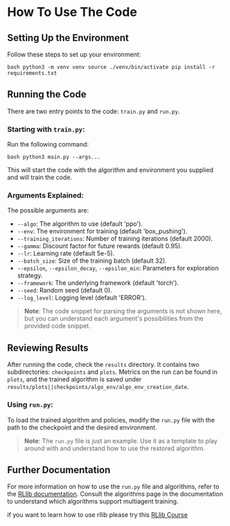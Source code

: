 # How To Use The Code

## Setting Up the Environment

Follow these steps to set up your environment:

`bash
python3 -m venv venv
source ./venv/bin/activate
pip install -r requirements.txt
`

## Running the Code

There are two entry points to the code: `train.py` and `run.py`.

### Starting with `train.py`:

Run the following command:

`bash
python3 main.py --args...
`

This will start the code with the algorithm and environment you supplied and will train the code.

### Arguments Explained:

The possible arguments are:

- `--algo`: The algorithm to use (default 'ppo').
- `--env`: The environment for training (default 'box_pushing').
- `--training_iterations`: Number of training iterations (default 2000).
- `--gamma`: Discount factor for future rewards (default 0.95).
- `--lr`: Learning rate (default 5e-5).
- `--batch_size`: Size of the training batch (default 32).
- `--epsilon`, `--epsilon_decay`, `--epsilon_min`: Parameters for exploration strategy.
- `--framework`: The underlying framework (default 'torch').
- `--seed`: Random seed (default 0).
- `--log_level`: Logging level (default 'ERROR').

> **Note**: The code snippet for parsing the arguments is not shown here, but you can understand each argument's possibilities from the provided code snippet.

## Reviewing Results

After running the code, check the `results` directory. It contains two subdirectories: `checkpoints` and `plots`. Metrics on the run can be found in `plots`, and the trained algorithm is saved under `results/plots||checkpoints/algo_env/algo_env_creation_date`.

### Using `run.py`:

To load the trained algorithm and policies, modify the `run.py` file with the path to the checkpoint and the desired environment.

> **Note**: The `run.py` file is just an example. Use it as a template to play around with and understand how to use the restored algorithm.

## Further Documentation

For more information on how to use the `run.py` file and algorithms, refer to the [RLlib documentation](https://docs.ray.io/en/master/rllib/index.html). Consult the algorithms page in the documentation to understand which algorithms support multiagent training.

if you want to learn how to use rllib please try this [RLlib Course](https://applied-rl-course.netlify.app/)
